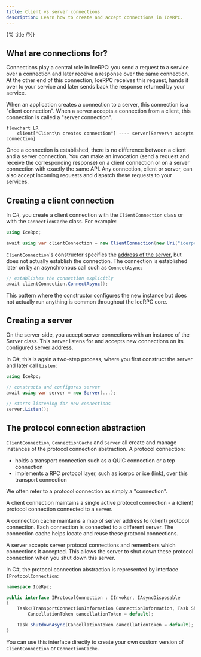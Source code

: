 ```yaml
---
title: Client vs server connections
description: Learn how to create and accept connections in IceRPC.
---
```


{% title /%}

## What are connections for?

Connections play a central role in IceRPC: you send a request to a service over a connection and later receive a
response over the same connection. At the other end of this connection, IceRPC receives this request, hands it over to
your service and later sends back the response returned by your service.

When an application creates a connection to a server, this connection is a "client connection". When a server accepts a
connection from a client, this connection is called a "server connection".

```mermaid
flowchart LR
    client["Client\n creates connection"] ---- server[Server\n accepts connection]
```

Once a connection is established, there is no difference between a client and a server connection. You can make an
invocation (send a request and receive the corresponding response) on a client connection or on a server connection
with exactly the same API. Any connection, client or server, can also accept incoming requests and dispatch these
requests to your services.

## Creating a client connection

In C#, you create a client connection with the `ClientConnection` class or with the `ConnectionCache` class. For
example:
```csharp
using IceRpc;

await using var clientConnection = new ClientConnection(new Uri("icerpc://hello.zeroc.com"));
```

`ClientConnection`'s constructor specifies the [address of the server](server-address), but does not actually establish
the connection. The connection is established later on by an asynchronous call such as `ConnectAsync`:
```csharp
// establishes the connection explicitly
await clientConnection.ConnectAsync();
```

This pattern where the constructor configures the new instance but does not actually run anything is common throughout
the IceRPC core.

## Creating a server

On the server-side, you accept server connections with an instance of the Server class. This server listens for and
accepts new connections on its configured [server address](server-address).

In C#, this is again a two-step process, where you first construct the server and later call `Listen`:
```csharp
using IceRpc;

// constructs and configures server
await using var server = new Server(...);

// starts listening for new connections
server.Listen();
```

## The protocol connection abstraction

`ClientConnection`, `ConnectionCache` and `Server` all create and manage instances of the protocol connection
abstraction. A protocol connection:
 - holds a transport connection such as a QUIC connection or a tcp connection
 - implements a RPC protocol layer, such as [icerpc](../icerpc-protocol/icerpc-vs-http3) or ice (link), over this
 transport connection

We often refer to a protocol connection as simply a "connection".

 A client connection maintains a single active protocol connection - a (client) protocol connection connected to a
 server.

 A connection cache maintains a map of server address to (client) protocol connection. Each connection is connected to a
 different server. The connection cache helps locate and reuse these protocol connections.

 A server accepts server protocol connections and remembers which connections it accepted. This allows the server to
 shut down these protocol connection when you shut down this server.

In C#, the protocol connection abstraction is represented by interface `IProtocolConnection`:
```csharp
namespace IceRpc;

public interface IProtocolConnection : IInvoker, IAsyncDisposable
{
    Task<(TransportConnectionInformation ConnectionInformation, Task ShutdownRequested)> ConnectAsync(
        CancellationToken cancellationToken = default);

    Task ShutdownAsync(CancellationToken cancellationToken = default);
}
```

You can use this interface directly to create your own custom version of `ClientConnection` or `ConnectionCache`.
